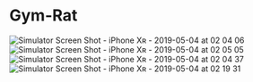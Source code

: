 # Gym-Rat

![Simulator Screen Shot - iPhone Xʀ - 2019-05-04 at 02 04 06](https://user-images.githubusercontent.com/38901413/57175439-c4658e00-6e11-11e9-9d4f-abb7a4650505.png)
![Simulator Screen Shot - iPhone Xʀ - 2019-05-04 at 02 05 05](https://user-images.githubusercontent.com/38901413/57175441-c4658e00-6e11-11e9-8fca-88e780db9129.png)
![Simulator Screen Shot - iPhone Xʀ - 2019-05-04 at 02 04 37](https://user-images.githubusercontent.com/38901413/57175438-c4658e00-6e11-11e9-8778-0c93153d9ff9.png)
![Simulator Screen Shot - iPhone Xʀ - 2019-05-04 at 02 19 31](https://user-images.githubusercontent.com/38901413/57175569-42766480-6e13-11e9-87a3-4b0a8f46edc8.png)

